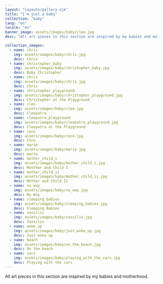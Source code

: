 ```yaml
---
layout: "layouts/gallery.njk"
title: "I'm just a baby"
collection: "baby"
lang: "en"
locale: "en"
banner_image: assets/images/baby/cleo.jpg
desc: "All art pieces in this section are inspired by my babies and motherhood."

collection_images:
  - name: chris
    img: assets/images/baby/chris.jpg
    desc: Chris
  - name: christopher_baby
    img: assets/images/baby/christopher_baby.jpg
    desc: Baby Christopher
  - name: chris
    img: assets/images/baby/chris.jpg
    desc: Chris
  - name: christopher_playground
    img: assets/images/baby/christopher_playground.jpg
    desc: Christopher at the Playground
  - name: cleo
    img: assets/images/baby/cleo.jpg
    desc: Cleopatra
  - name: cleopatra_playground
    img: assets/images/baby/cleopatra_playground.jpg
    desc: Cleopatra at the Playground
  - name: coco
    img: assets/images/baby/coco.jpg
    desc: Coco
  - name: marie
    img: assets/images/baby/marie.jpg
    desc: marie
  - name: mother_child_i
    img: assets/images/baby/mother_child_i.jpg
    desc: Monther and Child I
  - name: mother_child_ii
    img: assets/images/baby/mother_child_ii.jpg
    desc: Mother and Child II
  - name: no_way
    img: assets/images/baby/no_way.jpg
    desc: No Way
  - name: sleeping_babies
    img: assets/images/baby/sleeping_babies.jpg
    desc: Sleeping Babies
  - name: vassilis
    img: assets/images/baby/vassilis.jpg
    desc: Vassilis
  - name: woke_up
    img: assets/images/baby/just_woke_up.jpg
    desc: Just woke up
  - name: beach
    img: assets/images/baby/on_the_beach.jpg
    desc: On the beach
  - name: cars
    img: assets/images/baby/playing_with_the_cars.jpg
    desc: Playing with the cars
---
```


All art pieces in this section are inspired by my babies and motherhood.
